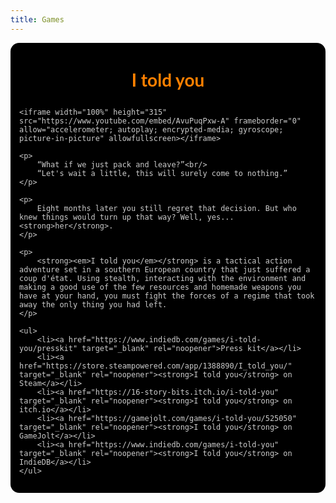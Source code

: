 ```yaml
---
title: Games
---
```


<link rel="stylesheet" href="https://fonts.googleapis.com/css?family=Roboto%20Mono%3A400%2C400italic%2C700%2C700italic" type="text/css"/>

<style type="text/css">
    #i_told_you {
        background: url('assets/games/i_told_you_background.png') center center repeat-y;
        background-color: #000;
        color: #ccc;
        font-family:'Roboto Mono', Lato, LatoExtended, sans-serif;
        padding: 1em;
        border-radius: 1em;
    }

    #i_told_you h2 {
        color: #ff8000;
        font-size: 2em;
        text-align: center;
        margin: 1em 0;
    }

    #i_told_you a {
        color: #fff;
        text-decoration: underline;
    }
</style>

<div id="i_told_you">
    <h2>I told you</h2>

    <iframe width="100%" height="315" src="https://www.youtube.com/embed/AvuPuqPxw-A" frameborder="0" allow="accelerometer; autoplay; encrypted-media; gyroscope; picture-in-picture" allowfullscreen></iframe>

    <p>
        “What if we just pack and leave?”<br/>
        “Let's wait a little, this will surely come to nothing.”
    </p>

    <p>
        Eight months later you still regret that decision. But who knew things would turn up that way? Well, yes... <strong>her</strong>.
    </p>

    <p>
        <strong><em>I told you</em></strong> is a tactical action adventure set in a southern European country that just suffered a coup d'état. Using stealth, interacting with the environment and making a good use of the few resources and homemade weapons you have at your hand, you must fight the forces of a regime that took away the only thing you had left.
    </p>

    <ul>
        <li><a href="https://www.indiedb.com/games/i-told-you/presskit" target="_blank" rel="noopener">Press kit</a></li>
        <li><a href="https://store.steampowered.com/app/1388890/I_told_you/" target="_blank" rel="noopener"><strong>I told you</strong> on Steam</a></li>
        <li><a href="https://16-story-bits.itch.io/i-told-you" target="_blank" rel="noopener"><strong>I told you</strong> on itch.io</a></li>
        <li><a href="https://gamejolt.com/games/i-told-you/525050" target="_blank" rel="noopener"><strong>I told you</strong> on GameJolt</a></li>
        <li><a href="https://www.indiedb.com/games/i-told-you" target="_blank" rel="noopener"><strong>I told you</strong> on IndieDB</a></li>
    </ul>
</div>